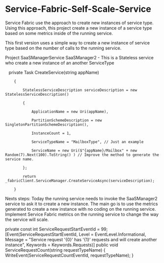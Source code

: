 # Service-Fabric-Self-Scale-Service
Service Fabric use the approach to create new instances of service type. Using this approach, this project create a new instance of a service type based on some metrics inside of the running service. 

This first version uses a simple way to create a new instance of service type based on the number of calls to the running service. 

Project 
SaaSManagerService
  SaaSManager2
    - This is a Stateless service who create a new instance of an another ServiceType 
    
    private Task CreateService(string appName)

        {

            StatelessServiceDescription serviceDescription = new StatelessServiceDescription()

            {

                ApplicationName = new Uri(appName),

                PartitionSchemeDescription = new SingletonPartitionSchemeDescription(),

                InstanceCount = 1,

                ServiceTypeName = "MailboxType", // Just an example

                ServiceName = new Uri($"{appName}/Mailbox" + new Random(7).Next(100).ToString() ) // Improve the method to generate the service name. 

            };

            return _fabricClient.ServiceManager.CreateServiceAsync(serviceDescription);

        }


Nexts steps: 
Today the running service needs to invoke the SaaSManager2 service to ask it to create a new instance. The main go is to use the metrics generated to create a new instance with no coding on the running service. Implement Service Fabric metrics on the running service to change the way the service will scale.

private const int ServiceRequestStartEventId = 99;
        [Event(ServiceRequestStartEventId, Level = EventLevel.Informational, Message = "Service request '{0}' has '{1}' requests and will create another instance", Keywords = Keywords.Requests)]
        public void ServiceRequestCount(string requestTypeName)
        {
            WriteEvent(ServiceRequestCountEventId, requestTypeName);
        }



